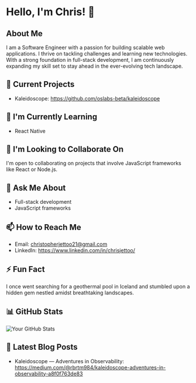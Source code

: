 # Hello, I'm Chris! 👋

## About Me
I am a Software Engineer with a passion for building scalable web applications. I thrive on tackling challenges and learning new technologies. With a strong foundation in full-stack development, I am continuously expanding my skill set to stay ahead in the ever-evolving tech landscape.

## 🔭 Current Projects
- Kaleidoscope: https://github.com/oslabs-beta/kaleidoscope 

## 🌱 I'm Currently Learning
- React Native

## 👯 I'm Looking to Collaborate On
I'm open to collaborating on projects that involve JavaScript frameworks like React or Node.js.

## 💬 Ask Me About
- Full-stack development
- JavaScript frameworks

## 📫 How to Reach Me
- Email: christopherjettoo21@gmail.com
- LinkedIn: https://www.linkedin.com/in/chrisjettoo/

## ⚡ Fun Fact
I once went searching for a geothermal pool in Iceland and stumbled upon a hidden gem nestled amidst breathtaking landscapes.


## 📊 GitHub Stats
![Your GitHub Stats](https://github-readme-stats.vercel.app/api?username=Christopher-Jettoo&show_icons=true&theme=radical)

## 📝 Latest Blog Posts
- Kaleidoscope — Adventures in Observability: https://medium.com/@rbrtm984/kaleidoscope-adventures-in-observability-a8f0f763de83

